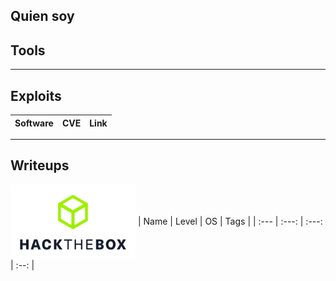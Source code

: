 ## Quien soy

## Tools

---

## Exploits
| Software | CVE | Link |
| --- | :---: | :---: |

---

## Writeups
<img src='img/hackthebox.png' width='200' align='center'>
| Name | Level | OS | Tags |
| :--- | :---: | :---: | :--: |

